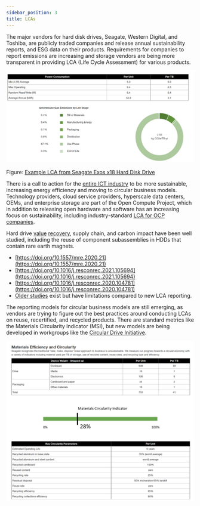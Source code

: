 ```yaml
---
sidebar_position: 3
title: LCAs
---
```


The major vendors for hard disk drives, Seagate, Western Digital, and Toshiba, are publicly traded companies and release annual sustainability reports, and ESG data on their products. Requirements for companies to report emissions are increasing and storage vendors are being more transparent in providing LCA (Life Cycle Assessment) for various products.

![alt_text](img/image3.png "image_tooltip")

Figure: [Example LCA from Seagate Exos x18 Hard Disk Drive](https://www.seagate.com/global-citizenship/product-sustainability/exos-x18-sustainability-report/)

There is a call to action for the [entire ICT industry](https://www.opencompute.org/documents/ocp-sustainability-2021-industry-whitepaper-pdf) to be more sustainable, increasing energy efficiency and moving to circular business models. Technology providers, cloud service providers, hyperscale data centers, OEMs, and enterprise storage are part of the Open Compute Project, which in addition to releasing open hardware and software has an increasing focus on sustainability, including industry-standard [LCA for OCP companies](https://www.opencompute.org/documents/lca-sop-in-ocp-document-submission-template-docx-pdf).

Hard drive [value](https://www.sciencedirect.com/science/article/abs/pii/S0921344921003037) [recovery]( http://thor.inemi.org/webdownload/2019/iNEMI-Value_Recovery2_Report.pdf), supply chain, and carbon impact have been well studied, including the reuse of component subassemblies in HDDs that contain rare earth magnets.


* [https://doi.org/10.1557/mre.2020.21](https://doi.org/10.1557/mre.2020.21)
* [https://doi.org/10.1016/j.resconrec.2021.105694](https://doi.org/10.1016/j.resconrec.2021.105694)
* [https://doi.org/10.1016/j.resconrec.2020.104781](https://doi.org/10.1016/j.resconrec.2020.104781)
* [Older studies](http://www.designlife-cycle.com/harddrives) exist but have limitations compared to new LCA reporting.

The reporting models for circular business models are still emerging, as vendors are trying to figure out the best practices around conducting LCAs on reuse, recertified, and recycled products. There are standard metrics like the Materials Circularity Indicator (MSI), but new models are being developed in workgroups like the [Circular Drive Initiative](https://circulardrives.org/).

![alt_text](img/image4.png "image_tooltip")
